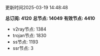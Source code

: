 更新时间2025-03-19 14:48:48

**总订阅: 4120**
**总节点: 14049**
**有效节点: 4410**
- v2ray节点: 1384
- trojan节点: 1830
- ss节点: 1193
- ssr节点: 3
